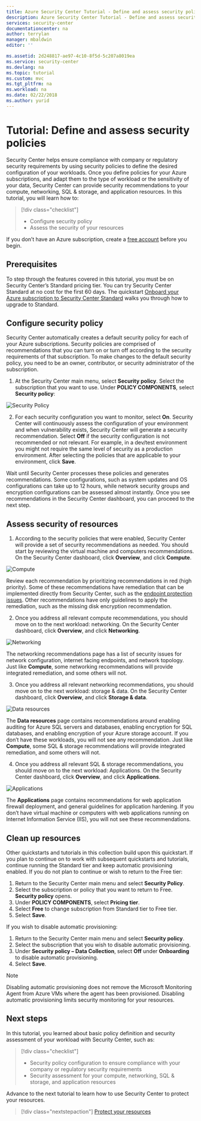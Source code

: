 ```yaml
---
title: Azure Security Center Tutorial - Define and assess security policies | Microsoft Docs
description: Azure Security Center Tutorial - Define and assess security policies
services: security-center
documentationcenter: na
author: terrylan
manager: mbaldwin
editor: ''

ms.assetid: 2d248817-ae97-4c10-8f5d-5c207a8019ea
ms.service: security-center
ms.devlang: na
ms.topic: tutorial
ms.custom: mvc
ms.tgt_pltfrm: na
ms.workload: na
ms.date: 02/22/2018
ms.author: yurid
---
```


# Tutorial: Define and assess security policies
Security Center helps ensure compliance with company or regulatory security requirements by using security policies to define the desired configuration of your workloads. Once you define policies for your Azure subscriptions, and adapt them to the type of workload or the sensitivity of your data, Security Center can provide security recommendations to your compute, networking, SQL & storage, and application resources. In this tutorial, you will learn how to:

> [!div class="checklist"]
> * Configure security policy
> * Assess the security of your resources

If you don’t have an Azure subscription, create a  [free account](https://azure.microsoft.com/pricing/free-trial/) before you begin.

## Prerequisites
To step through the features covered in this tutorial, you must be on Security Center’s Standard pricing tier. You can try Security Center Standard at no cost for the first 60 days. The quickstart [Onboard your Azure subscription to Security Center Standard](security-center-get-started.md) walks you through how to upgrade to Standard.

## Configure security policy
Security Center automatically creates a default security policy for each of your Azure subscriptions. Security policies are comprised of recommendations that you can turn on or turn off according to the security requirements of that subscription. To make changes to the default security policy, you need to be an owner, contributor, or security administrator of the subscription.

1. At the Security Center main menu, select **Security policy**. Select the subscription that you want to use. Under **POLICY COMPONENTS**, select **Security policy**:

  ![Security Policy](./media/tutorial-security-policy/tutorial-security-policy-fig1.png)  

2. For each security configuration you want to monitor, select **On**. Security Center will continuously assess the configuration of your environment and when vulnerability exists, Security Center will generate a security recommendation. Select **Off** if the security configuration is not recommended or not relevant. For example, in a dev/test environment you might not require the same level of security as a production environment. After selecting the policies that are applicable to your environment, click **Save**.

Wait until Security Center processes these policies and generates recommendations. Some configurations, such as system updates and OS configurations can take up to 12 hours, while network security groups and encryption configurations can be assessed almost instantly. Once you see recommendations in the Security Center dashboard, you can proceed to the next step.

## Assess security of resources
1. According to the security policies that were enabled, Security Center will provide a set of security recommendations as needed. You should start by reviewing the virtual machine and computers recommendations. On the Security Center dashboard, click **Overview**, and click **Compute**.

  ![Compute](./media/tutorial-security-policy/tutorial-security-policy-fig2.png)

  Review each recommendation by prioritizing recommendations in red (high priority). Some of these recommendations have remediation that can be implemented directly from Security Center, such as the [endpoint protection issues](https://docs.microsoft.com/azure/security-center/security-center-install-endpoint-protection). Other recommendations have only guidelines to apply the remediation, such as the missing disk encryption recommendation.

2. Once you address all relevant compute recommendations, you should move on to the next workload: networking. On the Security Center dashboard, click **Overview**, and click **Networking**.

  ![Networking](./media/tutorial-security-policy/tutorial-security-policy-fig3.png)

  The networking recommendations page has a list of security issues for network configuration, internet facing endpoints, and network topology. Just like **Compute**, some networking recommendations will provide integrated remediation, and some others will not.

3. Once you address all relevant networking recommendations, you should move on to the next workload: storage & data. On the Security Center dashboard, click **Overview**, and click **Storage & data**.

  ![Data resources](./media/tutorial-security-policy/tutorial-security-policy-fig4.png)

  The **Data resources** page contains recommendations around enabling auditing for Azure SQL servers and databases, enabling encryption for SQL databases, and enabling encryption of your Azure storage account. If you don’t have these workloads, you will not see any recommendation. Just like **Compute**, some SQL & storage recommendations will provide integrated remediation, and some others will not.

4. Once you address all relevant SQL & storage recommendations, you should move on to the next workload: Applications. On the Security Center dashboard, click **Overview**, and click **Applications**.

  ![Applications](./media/tutorial-security-policy/tutorial-security-policy-fig5.png)

  The **Applications** page contains recommendations for web application firewall deployment, and general guidelines for application hardening. If you don’t have virtual machine or computers with web applications running on Internet Information Service (IIS), you will not see these recommendations.

## Clean up resources
Other quickstarts and tutorials in this collection build upon this quickstart. If you plan to continue on to work with subsequent quickstarts and tutorials, continue running the Standard tier and keep automatic provisioning enabled. If you do not plan to continue or wish to return to the Free tier:

1. Return to the Security Center main menu and select **Security Policy**.
2. Select the subscription or policy that you want to return to Free. **Security policy** opens.
3. Under **POLICY COMPONENTS**, select **Pricing tier**.
4. Select **Free** to change subscription from Standard tier to Free tier.
5. Select **Save**.

If you wish to disable automatic provisioning:

1. Return to the Security Center main menu and select **Security policy**.
2. Select the subscription that you wish to disable automatic provisioning.
3. Under **Security policy – Data Collection**, select **Off** under **Onboarding** to disable automatic provisioning.
4. Select **Save**.

>[!NOTE]
> Disabling automatic provisioning does not remove the Microsoft Monitoring Agent from Azure VMs where the agent has been provisioned. Disabling automatic provisioning limits security monitoring for your resources.
>

## Next steps
In this tutorial, you learned about basic policy definition and security assessment of your workload with Security Center, such as:

> [!div class="checklist"]
> * Security policy configuration to ensure compliance with your company or regulatory security requirements
> * Security assessment for your compute, networking, SQL & storage, and application resources

Advance to the next tutorial to learn how to use Security Center to protect your resources.

> [!div class="nextstepaction"]
> [Protect your resources](tutorial-protect-resources.md)
